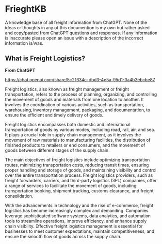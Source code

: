 # FrieghtKB

A knowledge base of all freight information from ChatGPT. None of the ideas or thoughts in any of this documention is my own but rather asked and copy/pasted from ChatGPT questions and responses. If any information is inaccurate please open an issue with a description of the incorrect information is/was.

## What is Freight Logistics?

**From ChatGPT**

https://chat.openai.com/share/5c21634c-dbd3-4e5a-95d1-3a4b2ebcbe87

Freight logistics, also known as freight management or freight transportation, refers to the process of planning, organizing, and controlling the movement of goods and materials from one location to another. It involves the coordination of various activities, such as transportation, warehousing, inventory management, packaging, and documentation, to ensure the efficient and timely delivery of goods.

Freight logistics encompasses both domestic and international transportation of goods by various modes, including road, rail, air, and sea. It plays a crucial role in supply chain management, as it involves the movement of raw materials to manufacturing facilities, the distribution of finished products to retailers or end consumers, and the movement of goods between different stages of the supply chain.

The main objectives of freight logistics include optimizing transportation routes, minimizing transportation costs, reducing transit times, ensuring proper handling and storage of goods, and maintaining visibility and control over the entire transportation process. Freight logistics providers, such as freight forwarders, carriers, and third-party logistics (3PL) companies, offer a range of services to facilitate the movement of goods, including transportation booking, shipment tracking, customs clearance, and freight consolidation.

With the advancements in technology and the rise of e-commerce, freight logistics has become increasingly complex and demanding. Companies leverage sophisticated software systems, data analytics, and automation tools to streamline operations, improve efficiency, and enhance supply chain visibility. Effective freight logistics management is essential for businesses to meet customer expectations, maintain competitiveness, and ensure the smooth flow of goods across the supply chain.

